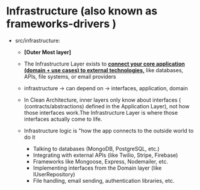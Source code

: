 # Infrastructure (also known as frameworks-drivers )

* src/infrastructure:
    - **[Outer Most layer]**
    - The Infrastructure Layer exists to **<u>connect your core application (domain + use cases) to external technologies,</u>** like databases, APIs, file systems, or email providers

    - infrastructure -> can depend on -> interfaces, application, domain 

    - In Clean Architecture, inner layers only know about interfaces ( (contracts/abstractions) defined in the Application Layer), not how those interfaces work.The Infrastructure Layer is where those interfaces actually come to life.

    - Infrastructure logic is "how the app connects to the outside world to do it
        - Talking to databases (MongoDB, PostgreSQL, etc.)
        - Integrating with external APIs (like Twilio, Stripe, Firebase)
        - Frameworks like Mongoose, Express, Nodemailer, etc.
        - Implementing interfaces from the Domain layer (like IUserRepository)
        - File handling, email sending, authentication libraries, etc.

